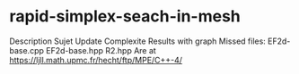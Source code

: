 # rapid-simplex-seach-in-mesh
Description
Sujet
Update
Complexite
Results with graph
Missed files:
EF2d-base.cpp
EF2d-base.hpp
R2.hpp
Are at https://ljll.math.upmc.fr/hecht/ftp/MPE/C++-4/
